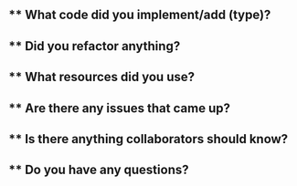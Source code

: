 ** What code did you implement/add (type)?
- 

** Did you refactor anything?
- 

** What resources did you use?
- 

** Are there any issues that came up?
- 

** Is there anything collaborators should know?
- 

** Do you have any questions?
- 
